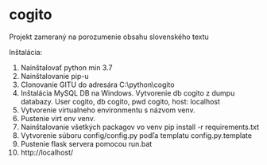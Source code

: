 # cogito
Projekt zameraný na porozumenie obsahu slovenského textu

Inštalácia:
1. Nainštalovať python min 3.7
2. Nainštalovanie pip-u
3. Clonovanie GITU do adresára C:\python\cogito
4. Inštalácia MySQL DB na Windows. Vytvorenie db cogito z dumpu databazy. User cogito, db cogito, pwd cogito, host: localhost
5. Vytvorenie virtualneho environmentu s názvom venv.
6. Pustenie virt env venv.
7. Nainštalovanie všetkých packagov vo venv pip install -r requirements.txt
8. Vytvorenie súboru config/config.py podľa templatu config.py.template
9. Pustenie flask servera pomocou run.bat
10. http://localhost/
